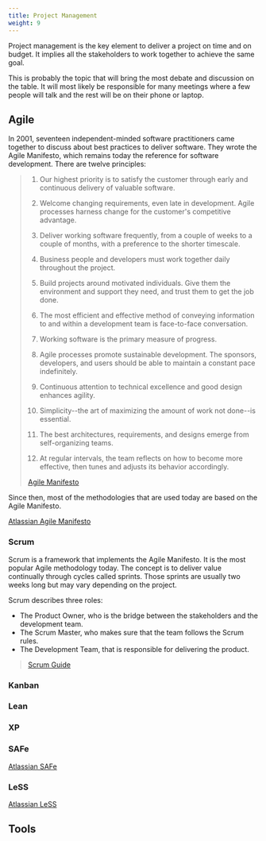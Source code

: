 ```yaml
---
title: Project Management
weight: 9
---
```


Project management is the key element to deliver a project on time and on budget.
It implies all the stakeholders to work together to achieve the same goal.

This is probably the topic that will bring the most debate and discussion on the table.
It will most likely be responsible for many meetings
where a few people will talk and the rest will be on their phone or laptop.

## Agile
In 2001,
seventeen independent-minded software practitioners came together to discuss about best practices to deliver software.
They wrote the Agile Manifesto, which remains today the reference for software development.
There are twelve principles:

> 1. Our highest priority is to satisfy the customer
> through early and continuous delivery
> of valuable software.
>
> 2. Welcome changing requirements, even late in
>development. Agile processes harness change for
>the customer's competitive advantage.
>
> 3. Deliver working software frequently, from a
>couple of weeks to a couple of months, with a
>preference to the shorter timescale.
>
>4. Business people and developers must work
 together daily throughout the project.
>
>5. Build projects around motivated individuals.
>Give them the environment and support they need,
>and trust them to get the job done.
>
>6. The most efficient and effective method of
>conveying information to and within a development
>team is face-to-face conversation.
>
>7. Working software is the primary measure of progress.
>
>8. Agile processes promote sustainable development.
>The sponsors, developers, and users should be able
>to maintain a constant pace indefinitely.
>
>9. Continuous attention to technical excellence
>and good design enhances agility.
>
>10. Simplicity--the art of maximizing the amount
>of work not done--is essential.
>
>11. The best architectures, requirements, and designs
>emerge from self-organizing teams.
>
>12. At regular intervals, the team reflects on how
>to become more effective, then tunes and adjusts
>its behavior accordingly.
>
> [Agile Manifesto](https://agilemanifesto.org/principles.html)

Since then, most of the methodologies that are used today are based on the Agile Manifesto.

[Atlassian Agile Manifesto](https://www.atlassian.com/agile/manifesto)

### Scrum

Scrum is a framework that implements the Agile Manifesto. It is the most popular Agile methodology today.
The concept is to deliver value continually through cycles called sprints. Those sprints are usually two weeks long but may vary depending on the project. 

Scrum describes three roles:
- The Product Owner, who is the bridge between the stakeholders and the development team.
- The Scrum Master, who makes sure that the team follows the Scrum rules.
- The Development Team, that is responsible for delivering the product.

> [Scrum Guide](https://scrumguides.org/scrum-guide.html)

### Kanban

### Lean

### XP

### SAFe

[Atlassian SAFe](https://www.atlassian.com/agile/agile-at-scale/what-is-safe)

### LeSS

[Atlassian LeSS](https://www.atlassian.com/agile/agile-at-scale/less)

## Tools
